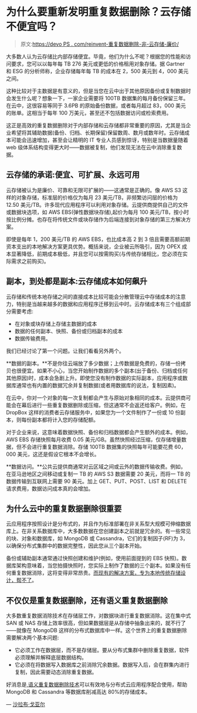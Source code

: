 # 为什么要重新发明重复数据删除？云存储不便宜吗？

> 原文:[https://devo PS . com/reinvent-重复数据删除-非-云存储-廉价/](https://devops.com/reinvent-deduplication-isnt-cloud-storage-cheap/)

大多数人认为云存储比内部存储便宜。毕竟，他们为什么不呢？根据您的性能和访问要求，您可以以每年每 TB 276 美元或更低的价格租用对象存储。据 Gartner 和 ESG 的分析师称，企业存储每年每 TB 的成本在 2，500 美元到 4，000 美元之间。

这种比较对于主数据是有意义的，但是当您在云中出于其他原因备份或复制数据时会发生什么呢？想象一下，一家企业需要将 100TB 数据集的每月备份保留三年。在云中，这很容易等同于 3.6PB 的原始备份数据，或者每月超过 83，000 美元的账单。这相当于每年 100 万美元，甚至还不包括数据访问或检索费用。

这正是高效的重复数据删除对于内部存储和云存储都非常重要的原因，尤其是当企业希望将其辅助数据(备份、归档、长期保留)保留数周、数月或数年时。云存储成本可能会迅速增加，甚至会让精明的 IT 专业人员感到惊讶，特别是当数据量随着 web 级体系结构变得更大时——数据被复制，他们发现无法在云中消除重复数据。

## 云存储的承诺:便宜、可扩展、永远可用

云存储被认为是廉价、可靠和无限可扩展的——这通常是正确的。像 AWS S3 这样的对象存储，标准层的价格仅为每月 23 美元/TB，非频繁访问层的价格为 12.50 美元/TB。许多现代应用程序可以利用对象存储。云提供商提供自己的文件或数据块选项，如 AWS EBS(弹性数据块存储),起价为每月 100 美元/TB，按小时按比例分摊。也存在将传统文件或块存储作为后端连接到对象存储的第三方解决方案。

即使是每年 1，200 美元/TB 的 AWS EBS，也比成本高 2 到 3 倍且需要高额前期资本支出的本地解决方案更具优势。概括来说，企业被云所吸引，因为 OPEX 成本显著降低，前期成本极低，并且您可以按需购买(与传统存储相比，您必须在实际需求之前购买)。

## 副本，到处都是副本:云存储成本如何飙升

云存储和传统本地存储之间的直接成本比较可能会分散管理云中存储成本的注意力，特别是当越来越多的数据和应用程序迁移到云中时。云存储成本有三个组成部分需要考虑:

*   在对象或块存储上存储主数据的成本
*   数据的任何副本、快照、备份或归档副本的成本
*   数据传输费用。

我们已经讨论了第一个问题。让我们看看另外两个。

**数据的副本。**不是你往云端放了多少数据；上传数据是免费的，存储一份拷贝也很便宜。如果不小心，当您开始制作数据的多个副本(出于备份、归档或任何其他原因)时，成本会急剧上升。即使您没有制作数据的实际副本，应用程序或数据库通常也有内置的数据冗余并复制数据(或者用数据库的说法，复制因素)。

在云中，你对一个对象的每一次复制都会产生与原始对象相同的成本。云提供商可能会在幕后进行一些重复数据删除或压缩，但这通常不会返还给客户。例如，在 DropBox 这样的消费者云存储服务中，如果您为一个文件制作了一份或 10 份副本，则每份副本都将计入您的存储配额。

对于企业来说，这意味着数据快照、备份和归档数据都会产生额外的成本。例如，AWS EBS 存储快照每月收费 0.05 美元/GB。虽然快照经过压缩，仅存储增量数据，但不会进行重复数据消除。存储 100TB 数据集的快照每年可能要花费 60，000 美元，这还是假设它根本不会增长。

**数据访问。**公共云提供商通常对云区域之间或云外的数据传输收费。例如，在亚马逊地区之间移动或复制一 TB 的 AWS S3 数据需要 20 美元，而将一 TB 的数据传输到互联网上需要 90 美元。加上 GET、PUT、POST、LIST 和 DELETE 请求费用，数据访问成本真的会增加。

## 为什么云中的重复数据删除很重要

云应用程序按照设计是分布式的，并且作为标准部署在非关系型大规模可伸缩数据库上。在非关系数据库中，大多数数据在您创建副本之前就是冗余的。有一些常见的块、对象和数据库，如 MongoDB 或 Cassandra，它们的复制因子(RF)为 3，以确保分布式集群中的数据完整性，因此您从三个副本开始。

备份或辅助副本通常通过快照创建和维护(例如，使用前面提到的 EBS 快照)。数据库架构意味着，当您拍摄快照时，您实际上制作了数据的三个副本。如果没有任何重复数据消除，这将变得非常昂贵。[而现有的解决方案，专为本地传统存储设计，帮不了](http://datos.io/protecting-data-public-hybrid-cloud/)。

## 不仅仅是重复数据删除，还有语义重复数据删除

大多数重复数据消除技术在存储层工作，对数据块进行重复数据消除。这在集中式 SAN 或 NAS 存储上效率很高，但如果数据层是从存储中抽象出来的，就不行了——就像在 MongoDB 这样的分布式数据库中一样。这个世界上的重复数据删除需要解决两个基本问题:

*   它必须工作在数据层，而不是存储层。要从分布式集群中删除重复数据，软件必须理解并解释底层数据结构。
*   它必须在将数据写入数据库之前消除冗余数据。数据写入后，会在群集内进行复制，因此需要动态消除重复数据。

好消息是,[语义重复数据删除技术](http://datos.io/resource/semantic-deduplication-distributed-databases/)可以有效地与分布式云应用程序配合使用，帮助 MongoDB 和 Cassandra 等数据库削减高达 80%的存储成本。

— [沙拉布·戈亚尔](https://devops.com/author/sgoyal/)